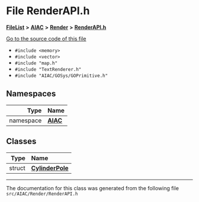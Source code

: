 

# File RenderAPI.h



[**FileList**](files.md) **>** [**AIAC**](dir_21da83368f7816722f2b707a7b03c84f.md) **>** [**Render**](dir_4231f99b70cbd7a69a19f070b3954fcb.md) **>** [**RenderAPI.h**](RenderAPI_8h.md)

[Go to the source code of this file](RenderAPI_8h_source.md)



* `#include <memory>`
* `#include <vector>`
* `#include "map.h"`
* `#include "TextRenderer.h"`
* `#include "AIAC/GOSys/GOPrimitive.h"`













## Namespaces

| Type | Name |
| ---: | :--- |
| namespace | [**AIAC**](namespaceAIAC.md) <br> |


## Classes

| Type | Name |
| ---: | :--- |
| struct | [**CylinderPole**](structAIAC_1_1CylinderPole.md) <br> |



















































------------------------------
The documentation for this class was generated from the following file `src/AIAC/Render/RenderAPI.h`

